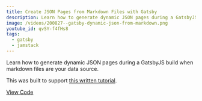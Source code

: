 ```yaml
---
title: Create JSON Pages from Markdown Files with Gatsby
description: Learn how to generate dynamic JSON pages during a GatsbyJS build when markdown files are your data source.
image: /videos/200827--gatsby-dynamic-json-from-markdown.png
youtube_id: qvSY-f4fHs8
tags:
  - gatsby
  - jamstack
---
```


Learn how to generate dynamic JSON pages during a GatsbyJS build when markdown files are your data source.

This was built to support [this written tutorial](/posts/programmatically-create-json-pages-gatsby).

[View Code](https://github.com/seancdavis/gatsby-json-pages-external-data)
